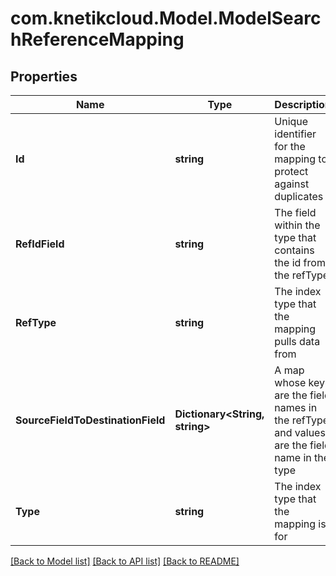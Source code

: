 # com.knetikcloud.Model.ModelSearchReferenceMapping
## Properties

Name | Type | Description | Notes
------------ | ------------- | ------------- | -------------
**Id** | **string** | Unique identifier for the mapping to protect against duplicates | [default to null]
**RefIdField** | **string** | The field within the type that contains the id from the refType | [default to null]
**RefType** | **string** | The index type that the mapping pulls data from | [default to null]
**SourceFieldToDestinationField** | **Dictionary&lt;String, string&gt;** | A map whose keys are the field names in the refType and values are the field name in the type | [default to null]
**Type** | **string** | The index type that the mapping is for | [default to null]

[[Back to Model list]](../README.md#documentation-for-models) [[Back to API list]](../README.md#documentation-for-api-endpoints) [[Back to README]](../README.md)

